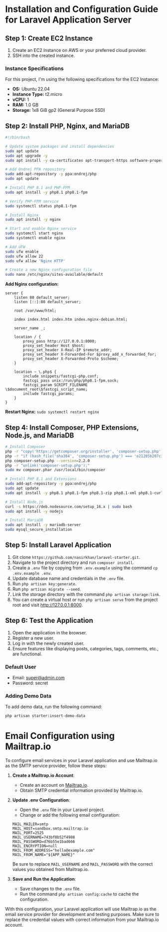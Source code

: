 # Installation and Configuration Guide for Laravel Application Server

## Step 1: Create EC2 Instance
1. Create an EC2 Instance on AWS or your preferred cloud provider.
2. SSH into the created instance.
### Instance Specifications

For this project, I'm using the following specifications for the EC2 Instance:

- **OS:** Ubuntu 22.04
- **Instance Type:** t2.micro
- **vCPU:** 1
- **RAM:** 1.0 GB
- **Storage:** 1x8 GiB gp2 (General Purpose SSD)

## Step 2: Install PHP, Nginx, and MariaDB
```bash
#!/bin/bash

# Update system packages and install dependencies
sudo apt update
sudo apt upgrade -y
sudo apt install -y ca-certificates apt-transport-https software-properties-common

# Add Ondrej PPA repository
sudo add-apt-repository -y ppa:ondrej/php
sudo apt update

# Install PHP 8.1 and PHP-FPM
sudo apt install -y php8.1 php8.1-fpm

# Verify PHP-FPM service
sudo systemctl status php8.1-fpm

# Install Nginx
sudo apt install -y nginx

# Start and enable Nginx service
sudo systemctl start nginx
sudo systemctl enable nginx

# Add UFW
sudo ufw enable
sudo ufw allow 22
sudo ufw allow 'Nginx HTTP'

# Create a new Nginx configuration file
sudo nano /etc/nginx/sites-available/default
```

**Add Nginx configuration:**
```nginx
server {
    listen 80 default_server;
    listen [::]:80 default_server;

    root /var/www/html;

    index index.html index.htm index.nginx-debian.html;

    server_name _;

    location / {
        proxy_pass http://127.0.0.1:8000;
        proxy_set_header Host $host;
        proxy_set_header X-Real-IP $remote_addr;
        proxy_set_header X-Forwarded-For $proxy_add_x_forwarded_for;
        proxy_set_header X-Forwarded-Proto $scheme;
    }

    location ~ \.php$ {
        include snippets/fastcgi-php.conf;
        fastcgi_pass unix:/run/php/php8.1-fpm.sock;
        fastcgi_param SCRIPT_FILENAME \$document_root\$fastcgi_script_name;
        include fastcgi_params;
    }
}
```

**Restart Nginx:**
``` sudo systemctl restart nginx ```

## Step 4: Install Composer, PHP Extensions, Node.js, and MariaDB
```bash
# Install Composer
php -r "copy('https://getcomposer.org/installer', 'composer-setup.php');"
php -r "if (hash_file('sha384', 'composer-setup.php') === 'e21205b207c3ff031906575712edab6f13eb0b361f2085f1f1237b7126d785e826a450292b6cfd1d64d92e6563bbde02') { echo 'Installer verified'; } else { echo 'Installer corrupt'; unlink('composer-setup.php'); } echo PHP_EOL;"
php composer-setup.php --version=2.2.0
php -r "unlink('composer-setup.php');"
sudo mv composer.phar /usr/local/bin/composer

# Install PHP 8.1 and Extensions
sudo add-apt-repository -y ppa:ondrej/php
sudo apt update
sudo apt install -y php8.1 php8.1-fpm php8.1-zip php8.1-xml php8.1-curl php8.1-gmp php8.1-bcmath php8.1-mysql php8.1-mbstring php8.1-common php8.1-cli

# Install Node.js
curl -s https://deb.nodesource.com/setup_16.x | sudo bash
sudo apt install -y nodejs

# Install MariaDB
sudo apt install -y mariadb-server
sudo mysql_secure_installation
```

## Step 5: Install Laravel Application
1. Git clone `https://github.com/nasirkhan/laravel-starter.git`.
2. Navigate to the project directory and run `composer install`.
3. Create a `.env` file by copying from `.env.example` using the command `cp .env.example .env`.
4. Update database name and credentials in the `.env` file.
5. Run `php artisan key:generate`.
6. Run `php artisan migrate --seed`.
7. Link the storage directory with the command `php artisan storage:link`.
8. You can create a virtual host or run `php artisan serve` from the project root and visit http://127.0.0.1:8000.

## Step 6: Test the Application
1. Open the application in the browser.
2. Register a new user.
3. Log in with the newly created user.
4. Ensure features like displaying posts, categories, tags, comments, etc., are functional.

### Default User
- Email: super@admin.com
- Password: secret

### Adding Demo Data
To add demo data, run the following command:
```bash
php artisan starter:insert-demo-data
```

# Email Configuration using Mailtrap.io
To configure email services in your Laravel application and use Mailtrap.io as the SMTP service provider, follow these steps:

1. **Create a Mailtrap.io Account**:
   - Create an account on [Mailtrap.io](https://mailtrap.io/).
   - Obtain SMTP credential information provided by Mailtrap.io.

2. **Update .env Configuration**:
   - Open the `.env` file in your Laravel project.
   - Change or add the following email configuration:

    ```env
    MAIL_MAILER=smtp
    MAIL_HOST=sandbox.smtp.mailtrap.io
    MAIL_PORT=2525
    MAIL_USERNAME=743bf0b52f4988
    MAIL_PASSWORD=d76b55e1bad666
    MAIL_ENCRYPTION=null
    MAIL_FROM_ADDRESS="hello@example.com"
    MAIL_FROM_NAME="${APP_NAME}"
    ```

    Be sure to replace `MAIL_USERNAME` and `MAIL_PASSWORD` with the correct values you obtained from Mailtrap.io.

3. **Save and Run the Application**:
   - Save changes to the `.env` file.
   - Run the command `php artisan config:cache` to cache the configuration.

With this configuration, your Laravel application will use Mailtrap.io as the email service provider for development and testing purposes. Make sure to replace the credential values with correct information from your Mailtrap.io account.